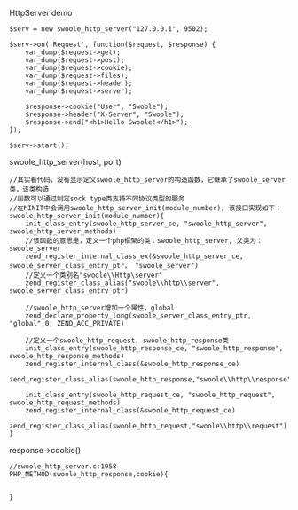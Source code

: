 HttpServer demo

    $serv = new swoole_http_server("127.0.0.1", 9502);

    $serv->on('Request', function($request, $response) {
        var_dump($request->get);
        var_dump($request->post);
        var_dump($request->cookie);
        var_dump($request->files);
        var_dump($request->header);
        var_dump($request->server);

        $response->cookie("User", "Swoole");
        $response->header("X-Server", "Swoole");
        $response->end("<h1>Hello Swoole!</h1>");
    });

    $serv->start();

swoole_http_server(host, port)

    //其实看代码，没有显示定义swoole_http_server的构造函数，它继承了swoole_server类，该类构造
    //函数可以通过制定sock type类支持不同协议类型的服务
    //在MINIT中会调用swoole_http_server_init(module_number), 该接口实现如下：
    swoole_http_server_init(module_number){
        init_class_entry(swoole_http_server_ce, "swoole_http_server", swoole_http_server_methods)
        //该函数的意思是，定义一个php框架的类：swoole_http_server, 父类为：swoole_server
        zend_register_internal_class_ex(&swoole_http_server_ce, swoole_server_class_entry_ptr， "swoole_server")
        //定义一个类别名"swoole\\Http\server"
        zend_register_class_alias("swoole\\http\\server", swoole_server_class_entry_ptr)

        //swoole_http_server增加一个属性，global
        zend_declare_property_long(swoole_server_class_entry_ptr, "global",0, ZEND_ACC_PRIVATE)

        //定义一个swoole_http_request, swoole_http_response类
        init_class_entry(swoole_http_response_ce, "swoole_http_response", swoole_http_response_methods)
        zend_register_internal_class(&swoole_http_response_ce)
        zend_register_class_alias(swoole_http_response,"swoole\\http\\response")

        init_class_entry(swoole_http_request_ce, "swoole_http_request", swoole_http_request_methods)
        zend_register_internal_class(&swoole_http_request_ce)
        zend_register_class_alias(swoole_http_request,"swoole\\http\\request")
    }

response->cookie()

    //swoole_http_server.c:1958
    PHP_METHOD(swoole_http_response,cookie){


    }

